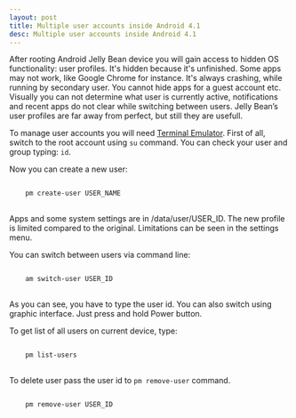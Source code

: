 ```yaml
---
layout: post
title: Multiple user accounts inside Android 4.1
desc: Multiple user accounts inside Android 4.1
---
```


After rooting Android Jelly Bean device you will gain access to hidden OS functionality: user profiles.
It's hidden because it's unfinished. Some apps may not work, like Google Chrome for instance. It's always crashing,
while running by secondary user. You cannot hide apps for a guest account etc. Visually you can not determine what user is currently active,
notifications and recent apps do not clear while switching between users.
Jelly Bean’s user profiles are far away from perfect, but still they are usefull.

To manage user accounts you will need
<a href="https://play.google.com/store/apps/details?id=jackpal.androidterm" target="_blank">Terminal Emulator</a>.
First of all, switch to the root account using <code>su</code> command.
You can check your user and group typing: <code>id</code>.

Now you can create a new user:
<pre>
<code>
    pm create-user USER_NAME
</code>
</pre>
Apps and some system settings are in /data/user/USER_ID.
The new profile is limited compared to the original. Limitations can be seen in the settings menu.

You can switch between users via command line:
<pre>
<code>
    am switch-user USER_ID
</code>
</pre>

As you can see, you have to type the user id. You can also switch using graphic interface. Just press and hold Power button.

To get list of all users on current device, type:
<pre>
<code>
    pm list-users
</code>
</pre>

To delete user pass the user id to <code>pm remove-user</code> command.
<pre>
<code>
    pm remove-user USER_ID
</code>
</pre>